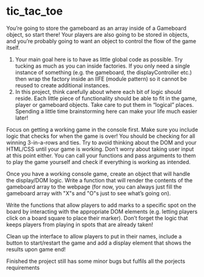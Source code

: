 # tic_tac_toe
<p>You’re going to store the gameboard as an array inside of a Gameboard object, so start there! Your players are also going to be stored in objects, and you’re probably going to want an object to control the flow of the game itself.</p>
<ol>
    <li>Your main goal here is to have as little global code as possible. Try tucking as much as you can inside factories. If you only need a single instance of something (e.g. the gameboard, the displayController etc.) then wrap the factory inside an IIFE (module pattern) so it cannot be reused to create additional instances.</li>
    <li>In this project, think carefully about where each bit of logic should reside. Each little piece of functionality should be able to fit in the game, player or gameboard objects. Take care to put them in “logical” places. Spending a little time brainstorming here can make your life much easier later!</li>
</ol>
<p>Focus on getting a working game in the console first. Make sure you include logic that checks for when the game is over! You should be checking for all winning 3-in-a-rows and ties. Try to avoid thinking about the DOM and your HTML/CSS until your game is working. Don’t worry about taking user input at this point either. You can call your functions and pass arguments to them to play the game yourself and check if everything is working as intended.</p>
<p>Once you have a working console game, create an object that will handle the display/DOM logic. Write a function that will render the contents of the gameboard array to the webpage (for now, you can always just fill the gameboard array with "X"s and "O"s just to see what’s going on).</p>
<p>Write the functions that allow players to add marks to a specific spot on the board by interacting with the appropriate DOM elements (e.g. letting players click on a board square to place their marker). Don’t forget the logic that keeps players from playing in spots that are already taken!</p>
<p>Clean up the interface to allow players to put in their names, include a button to start/restart the game and add a display element that shows the results upon game end!</p>

<p>Finished the project still has some minor bugs but fulfils all the porjects requirements</p>